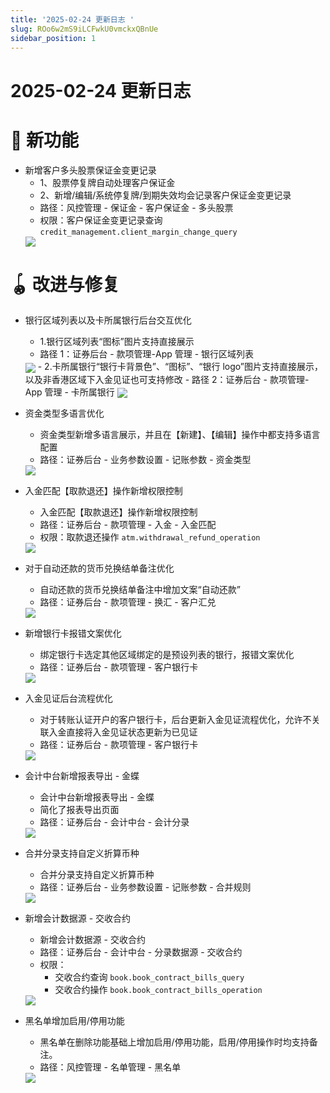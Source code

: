 ```yaml
---
title: '2025-02-24 更新日志 '
slug: ROo6w2mS9iLCFwkU0vmckxQBnUe
sidebar_position: 1
---
```



# 2025-02-24 更新日志 

# 🎉 新功能

- 新增客户多头股票保证金变更记录
    - 1、股票停复牌自动处理客户保证金
    - 2、新增/编辑/系统停复牌/到期失效均会记录客户保证金变更记录
    - 路径：风控管理 - 保证金 - 客户保证金 - 多头股票
    - 权限：客户保证金变更记录查询 `credit_management.client_margin_change_query`
    <img src="/assets/UiRdb8qAjoNJe6xctYkc3Zkmnsc.png" src-width="3230" src-height="1024" align="center"/>

# 🪀 改进与修复

- 银行区域列表以及卡所属银行后台交互优化
    - 1.银行区域列表“图标”图片支持直接展示
    - 路径 1：证券后台 - 款项管理-App 管理 - 银行区域列表
    <img src="/assets/BKOHbIh3ToE3o7xu4tKcNxz1nTb.png" src-width="3272" src-height="716" align="center"/>
    - 2.卡所属银行“银行卡背景色”、“图标”、“银行 logo”图片支持直接展示，以及非香港区域下入金见证也可支持修改
    - 路径 2：证券后台 - 款项管理-App 管理 - 卡所属银行
    <img src="/assets/NJ6nbtol9orqJwxwr9IcgWwNntg.png" src-width="3308" src-height="726" align="center"/>

- 资金类型多语言优化
    - 资金类型新增多语言展示，并且在【新建】、【编辑】操作中都支持多语言配置
    - 路径：证券后台 - 业务参数设置 - 记账参数 - 资金类型
    <img src="/assets/E4nobZux3oaygzx0pTlcUHZQnMc.png" src-width="3256" src-height="674" align="center"/>

- 入金匹配【取款退还】操作新增权限控制
    - 入金匹配【取款退还】操作新增权限控制
    - 路径：证券后台 - 款项管理 - 入金 - 入金匹配
    - 权限：取款退还操作 `atm.withdrawal_refund_operation`
    <img src="/assets/Ls9tbtdvVoxw2fxo3vMc8Xa1n8g.png" src-width="3286" src-height="662" align="center"/>

- 对于自动还款的货币兑换结单备注优化
    - 自动还款的货币兑换结单备注中增加文案“自动还款”
    - 路径：证券后台 - 款项管理 - 换汇 - 客户汇兑
    <img src="/assets/UZckbvAJEo9ZNExwEYDcMEczncE.png" src-width="3280" src-height="1032" align="center"/>

- 新增银行卡报错文案优化
    - 绑定银行卡选定其他区域绑定的是预设列表的银行，报错文案优化
    - 路径：证券后台 - 款项管理 - 客户银行卡
    <img src="/assets/D1xpbVshJoZqCkxJ6qKcKUfkntg.png" src-width="1496" src-height="1818" align="center"/>

- 入金见证后台流程优化
    - 对于转账认证开户的客户银行卡，后台更新入金见证流程优化，允许不关联入金直接将入金见证状态更新为已见证
    - 路径：证券后台 - 款项管理 - 客户银行卡
    <img src="/assets/TaI3bb0LPozRLUxeHB9cz6qCn3f.png" src-width="3290" src-height="1696" align="center"/>

- 会计中台新增报表导出 - 金蝶
    - 会计中台新增报表导出 - 金蝶
    - 简化了报表导出页面
    - 路径：证券后台 - 会计中台 - 会计分录
    <img src="/assets/ZSK3b8upfoej8wxr87Bc05bMnWm.png" src-width="3294" src-height="1746" align="center"/>

- 合并分录支持自定义折算币种
    - 合并分录支持自定义折算币种
    - 路径：证券后台 - 业务参数设置 - 记账参数 - 合并规则
    <img src="/assets/PQ8gba6EMoKlQfxrmQUciOtAnYg.png" src-width="3282" src-height="894" align="center"/>

- 新增会计数据源 - 交收合约
    - 新增会计数据源 - 交收合约
    - 路径：证券后台 - 会计中台 - 分录数据源 - 交收合约
    - 权限：
        - 交收合约查询 `book.book_contract_bills_query`
        - 交收合约操作 `book.book_contract_bills_operation`
    <img src="/assets/BJutbexcDovhWwx7jXYcQxnJn0c.png" src-width="1280" src-height="379" align="center"/>

- 黑名单增加启用/停用功能
    - 黑名单在删除功能基础上增加启用/停用功能，启用/停用操作时均支持备注。
    - 路径：风控管理 - 名单管理 - 黑名单
    <img src="/assets/XfDsbkhYdo556hxI2zLcb6QWnmD.png" src-width="3262" src-height="992" align="center"/>
    
